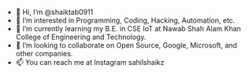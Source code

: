 - 👋 Hi, I’m @shaiktab0911
- 👀 I’m interested in Programming, Coding, Hacking, Automation, etc.
- 🌱 I’m currently learning my B.E. in CSE IoT at Nawab Shah Alam Khan College of Engineering and Technology.
- 💞️ I’m looking to collaborate on Open Source, Google, Microsoft, and other companies.
- 📫 You can reach me at Instagram sahilshaikz

<!---
shaiktab0911/shaiktab0911 is a ✨ special ✨ repository because its `README.md` (this file) appears on your GitHub profile.
You can click the Preview link to take a look at your changes.
--->
